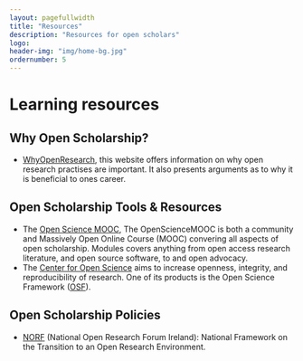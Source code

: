 ```yaml
---
layout: pagefullwidth
title: "Resources"
description: "Resources for open scholars"
logo:
header-img: "img/home-bg.jpg"
ordernumber: 5
---
```


# Learning resources
## Why Open Scholarship?
* [WhyOpenResearch](http://whyopenresearch.org/), this website offers information on why open research practises are important. It also presents arguments as to why it is beneficial to ones career. 

## Open Scholarship Tools & Resources
* The [Open Science MOOC](https://opensciencemooc.eu/), The OpenScienceMOOC is both a community and Massively Open Online Course (MOOC) convering all aspects of open scholarship. Modules covers anything from open access research literature, and open source software, to and open advocacy. 
* The [Center for Open Science](https://cos.io/) aims to increase openness, integrity, and reproducibility of research.  One of its products is the Open Science Framework ([OSF](https://cos.io/our-products/osf/)).

## Open Scholarship Policies

- [NORF](http://norf-ireland.net/) (National Open Research Forum Ireland): National Framework on the Transition to an Open Research Environment.





